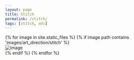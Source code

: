 ```yaml
---
layout: page
title: Stitch
permalink: /stitch/
tags: [stitch, adc]
---
```


<div class="grid">
  <div class="grid-sizer"></div>
  <div class="gutter-sizer"></div>
  	{% for image in site.static_files %}
    	{% if image.path contains 'images/art_direction/stitch' %}
      		<div class="grid-item">
        		<img src="{{ site.baseurl }}{{ image.path }}" alt="image" />
        		<!-- <p>Here's a little text to go under the image.</p> -->
      		</div>
    	{% endif %}
	{% endfor %}
</div>
